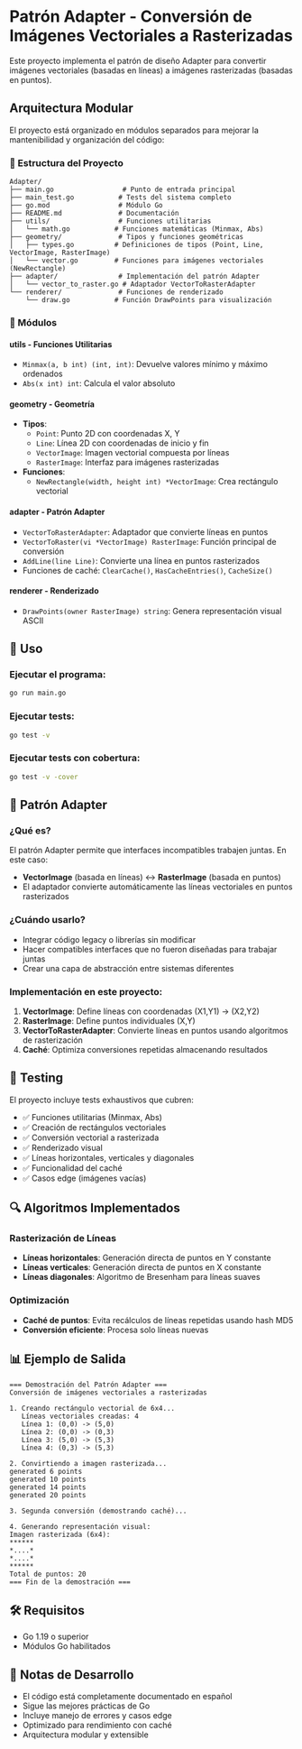 # Patrón Adapter - Conversión de Imágenes Vectoriales a Rasterizadas

Este proyecto implementa el patrón de diseño Adapter para convertir imágenes vectoriales (basadas en líneas) a imágenes rasterizadas (basadas en puntos).

## Arquitectura Modular

El proyecto está organizado en módulos separados para mejorar la mantenibilidad y organización del código:

### 📁 Estructura del Proyecto

```
Adapter/
├── main.go                 # Punto de entrada principal
├── main_test.go           # Tests del sistema completo
├── go.mod                 # Módulo Go
├── README.md              # Documentación
├── utils/                 # Funciones utilitarias
│   └── math.go           # Funciones matemáticas (Minmax, Abs)
├── geometry/              # Tipos y funciones geométricas
│   ├── types.go          # Definiciones de tipos (Point, Line, VectorImage, RasterImage)
│   └── vector.go         # Funciones para imágenes vectoriales (NewRectangle)
├── adapter/               # Implementación del patrón Adapter
│   └── vector_to_raster.go # Adaptador VectorToRasterAdapter
└── renderer/              # Funciones de renderizado
    └── draw.go           # Función DrawPoints para visualización
```

### 🔧 Módulos

#### **utils** - Funciones Utilitarias
- `Minmax(a, b int) (int, int)`: Devuelve valores mínimo y máximo ordenados
- `Abs(x int) int`: Calcula el valor absoluto

#### **geometry** - Geometría
- **Tipos**:
  - `Point`: Punto 2D con coordenadas X, Y
  - `Line`: Línea 2D con coordenadas de inicio y fin
  - `VectorImage`: Imagen vectorial compuesta por líneas
  - `RasterImage`: Interfaz para imágenes rasterizadas
- **Funciones**:
  - `NewRectangle(width, height int) *VectorImage`: Crea rectángulo vectorial

#### **adapter** - Patrón Adapter
- `VectorToRasterAdapter`: Adaptador que convierte líneas en puntos
- `VectorToRaster(vi *VectorImage) RasterImage`: Función principal de conversión
- `AddLine(line Line)`: Convierte una línea en puntos rasterizados
- Funciones de caché: `ClearCache()`, `HasCacheEntries()`, `CacheSize()`

#### **renderer** - Renderizado
- `DrawPoints(owner RasterImage) string`: Genera representación visual ASCII

## 🚀 Uso

### Ejecutar el programa:
```bash
go run main.go
```

### Ejecutar tests:
```bash
go test -v
```

### Ejecutar tests con cobertura:
```bash
go test -v -cover
```

## 🎯 Patrón Adapter

### ¿Qué es?
El patrón Adapter permite que interfaces incompatibles trabajen juntas. En este caso:
- **VectorImage** (basada en líneas) ↔ **RasterImage** (basada en puntos)
- El adaptador convierte automáticamente las líneas vectoriales en puntos rasterizados

### ¿Cuándo usarlo?
- Integrar código legacy o librerías sin modificar
- Hacer compatibles interfaces que no fueron diseñadas para trabajar juntas
- Crear una capa de abstracción entre sistemas diferentes

### Implementación en este proyecto:
1. **VectorImage**: Define líneas con coordenadas (X1,Y1) → (X2,Y2)
2. **RasterImage**: Define puntos individuales (X,Y)
3. **VectorToRasterAdapter**: Convierte líneas en puntos usando algoritmos de rasterización
4. **Caché**: Optimiza conversiones repetidas almacenando resultados

## 🧪 Testing

El proyecto incluye tests exhaustivos que cubren:
- ✅ Funciones utilitarias (Minmax, Abs)
- ✅ Creación de rectángulos vectoriales
- ✅ Conversión vectorial a rasterizada
- ✅ Renderizado visual
- ✅ Líneas horizontales, verticales y diagonales
- ✅ Funcionalidad del caché
- ✅ Casos edge (imágenes vacías)

## 🔍 Algoritmos Implementados

### Rasterización de Líneas
- **Líneas horizontales**: Generación directa de puntos en Y constante
- **Líneas verticales**: Generación directa de puntos en X constante  
- **Líneas diagonales**: Algoritmo de Bresenham para líneas suaves

### Optimización
- **Caché de puntos**: Evita recálculos de líneas repetidas usando hash MD5
- **Conversión eficiente**: Procesa solo líneas nuevas

## 📊 Ejemplo de Salida

```
=== Demostración del Patrón Adapter ===
Conversión de imágenes vectoriales a rasterizadas

1. Creando rectángulo vectorial de 6x4...
   Líneas vectoriales creadas: 4
   Línea 1: (0,0) -> (5,0)
   Línea 2: (0,0) -> (0,3)
   Línea 3: (5,0) -> (5,3)
   Línea 4: (0,3) -> (5,3)

2. Convirtiendo a imagen rasterizada...
generated 6 points
generated 10 points
generated 14 points
generated 20 points

3. Segunda conversión (demostrando caché)...

4. Generando representación visual:
Imagen rasterizada (6x4):
******
*....*
*....*
******
Total de puntos: 20
=== Fin de la demostración ===
```

## 🛠️ Requisitos

- Go 1.19 o superior
- Módulos Go habilitados

## 📝 Notas de Desarrollo

- El código está completamente documentado en español
- Sigue las mejores prácticas de Go
- Incluye manejo de errores y casos edge
- Optimizado para rendimiento con caché
- Arquitectura modular y extensible
